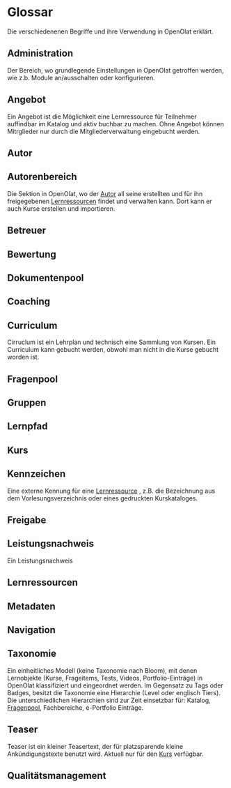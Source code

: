 # Glossar

Die verschiedenenen Begriffe und ihre Verwendung in OpenOlat erklärt.

## Administration

Der Bereich, wo grundlegende Einstellungen in OpenOlat getroffen werden, wie z.b. Module an/ausschalten oder konfigurieren.

## Angebot

Ein Angebot ist die Möglichkeit eine Lernressource für Teilnehmer auffindbar im Katalog und aktiv buchbar zu machen. Ohne Angebot können Mitrglieder nur durch die Mitgliederverwaltung eingebucht werden.

## Autor

## Autorenbereich

Die Sektion in OpenOlat, wo der [Autor](#Autor) all seine erstellten und für ihn freigegebenen [Lernressourcen](##Lernressourcen) findet und verwalten kann. Dort kann er auch Kurse erstellen und importieren.

## Betreuer

## Bewertung

## Dokumentenpool

## Coaching

## Curriculum

Cirruclum ist ein Lehrplan und technisch eine Sammlung von Kursen. Ein Curriculum kann gebucht werden, obwohl man nicht in die Kurse gebucht worden ist.

## Fragenpool

## Gruppen

## Lernpfad

## Kurs

## Kennzeichen

Eine externe Kennung für eine [Lernressource](##Lernressourcen)
, z.B. die Bezeichnung aus dem Vorlesungsverzeichnis oder eines gedruckten Kurskataloges.

## Freigabe

## Leistungsnachweis

Ein Leistungsnachweis

## Lernressourcen

## Metadaten

## Navigation

## Taxonomie

Ein einheitliches Modell (keine Taxonomie nach Bloom), mit denen Lernobjekte (Kurse, Frageitems, Tests, Videos, Portfolio-Einträge) in OpenOlat klassifiziert und eingeordnet werden. Im Gegensatz zu Tags oder Badges, besitzt die Taxonomie eine Hierarchie (Level oder englisch Tiers). Die unterschiedlichen Hierarchien sind zur Zeit einsetzbar für: Katalog,  [Fragenpool](#Fragenpool), Fachbereiche, e-Portfolio Einträge.

## Teaser

Teaser ist ein kleiner Teasertext, der für platzsparende kleine Ankündigungstexte benutzt wird. Aktuell nur für den [Kurs](##Kurs) verfügbar.

## Qualitätsmanagement

